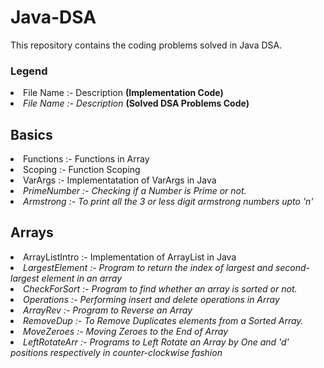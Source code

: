 # Java-DSA
This repository contains the coding problems solved in Java DSA. 

<h3> Legend </h3>
<li> File Name :- Description   <b>(Implementation Code)</b> </li>
<li><em> File Name :- Description </em> <b> (Solved DSA Problems Code) </b> </li>

<h2> Basics </h2>
<li> Functions :- Functions in Array </li> 
<li> Scoping :- Function Scoping </li>  
<li>  VarArgs :- Implementatation of VarArgs in Java </li> 
<li><em> PrimeNumber :- Checking if a Number is Prime or not. </em></li>
<li><em> Armstrong :- To print all the 3 or less digit armstrong numbers upto 'n' </em></li>

<h2> Arrays </h2>
<li> ArrayListIntro :- Implementation of ArrayList in Java </li> 
<li><em> LargestElement :- Program to return the index of largest and second-largest element in an array </em></li>  
<li><em>  CheckForSort :- Program to find whether an array is sorted or not. </em></li> 
<li><em> Operations :- Performing insert and delete operations in Array </em></li>
<li><em> ArrayRev :- Program to Reverse an Array</em></li>
<li><em> RemoveDup :- To Remove Duplicates elements from a Sorted Array. </em></li>
<li><em> MoveZeroes :- Moving Zeroes to the End of Array </em></li>
<li><em> LeftRotateArr :- Programs to Left Rotate an Array by One and 'd' positions respectively in counter-clockwise fashion </em></li>
